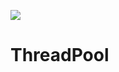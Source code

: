 <a href='https://jenkins.pestbin.de/job/ThreadPool/'><img src='http://vanilla.pestbin.de:4417/buildStatus/icon?job=ThreadPool'></a>
# ThreadPool
